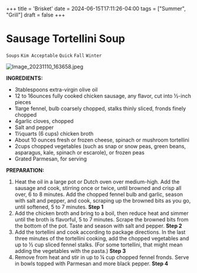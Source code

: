 +++
title = 'Brisket'
date = 2024-06-15T17:11:26-04:00
tags = ["Summer", "Grill"]
draft = false
+++
# Sausage Tortellini Soup

`Soups` `Kim Acceptable` `Quick` `Fall` `Winter`

![Image_20231110_163658.jpeg](image/Image_20231110_163658.jpeg)

**INGREDIENTS:**

- 3tablespoons extra-virgin olive oil
- 12 to 16ounces fully cooked chicken sausage, any flavor, cut into ½-inch pieces
- 1large fennel, bulb coarsely chopped, stalks thinly sliced, fronds finely chopped
- 4garlic cloves, chopped
- Salt and pepper
- 1½quarts (6 cups) chicken broth
- About 10 ounces fresh or frozen cheese, spinach or mushroom tortellini
- 2cups chopped vegetables (such as snap or snow peas, green beans, asparagus, kale, spinach or escarole), or frozen peas
- Grated Parmesan, for serving

**PREPARATION:**

1. Heat the oil in a large pot or Dutch oven over medium-high. Add the sausage and cook, stirring once or twice, until browned and crisp all over, 6 to 8 minutes. Add the chopped fennel bulb and garlic, season with salt and pepper, and cook, scraping up the browned bits as you go, until softened, 5 to 7 minutes.
    **Step 1**
2. Add the chicken broth and bring to a boil, then reduce heat and simmer until the broth is flavorful, 5 to 7 minutes. Scrape the browned bits from the bottom of the pot. Taste and season with salt and pepper.
    **Step 2**
3. Add the tortellini and cook according to package directions. In the last three minutes of the tortellini cooking, add the chopped vegetables and up to ½ cup sliced fennel stalks. (For some tortellini, that might mean adding the vegetables with the pasta.)
    **Step 3**
4. Remove from heat and stir in up to ¼ cup chopped fennel fronds. Serve in bowls topped with Parmesan and more black pepper.
    **Step 4**
